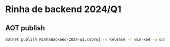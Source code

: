 # Rinha de backend 2024/Q1

## AOT publish


```bash
dotnet publish RinhaBackend-2024-q1.csproj -c Release -r win-x64 -o out
```